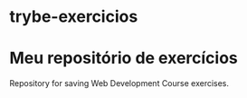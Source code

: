 # trybe-exercicios
# Meu repositório de exercícios
Repository for saving Web Development Course exercises.

